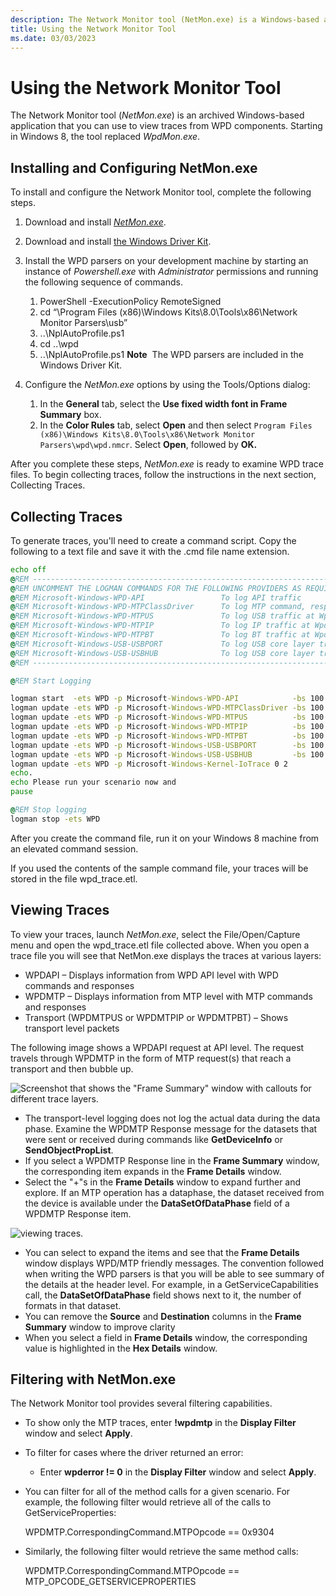 ```yaml
---
description: The Network Monitor tool (NetMon.exe) is a Windows-based application that you can use to view traces from WPD components.
title: Using the Network Monitor Tool
ms.date: 03/03/2023
---
```


# Using the Network Monitor Tool

The Network Monitor tool (*NetMon.exe*) is an archived Windows-based application that you can use to view traces from WPD components. Starting in Windows 8, the tool replaced *WpdMon.exe*.

## Installing and Configuring NetMon.exe

To install and configure the Network Monitor tool, complete the following steps.

1. Download and install [*NetMon.exe*](https://go.microsoft.com/fwlink/p/?linkid=248501).
2. Download and install [the Windows Driver Kit](https://go.microsoft.com/fwlink/p/?linkid=178709).
3. Install the WPD parsers on your development machine by starting an instance of *Powershell.exe* with *Administrator* permissions and running the following sequence of commands.
   1. PowerShell -ExecutionPolicy RemoteSigned
   2. cd “\\Program Files (x86)\\Windows Kits\\8.0\\Tools\\x86\\Network Monitor Parsers\\usb”
   3. ..\\NplAutoProfile.ps1
   4. cd ..\\wpd
   5. ..\\NplAutoProfile.ps1
        **Note**  The WPD parsers are included in the Windows Driver Kit.

4. Configure the *NetMon.exe* options by using the Tools/Options dialog:
   1. In the **General** tab, select the **Use fixed width font in Frame Summary** box.
   2. In the **Color Rules** tab, select **Open** and then select `Program Files (x86)\Windows Kits\8.0\Tools\x86\Network Monitor Parsers\wpd\wpd.nmcr`. Select **Open**, followed by **OK.**

After you complete these steps, *NetMon.exe* is ready to examine WPD trace files. To begin collecting traces, follow the instructions in the next section, Collecting Traces.

## Collecting Traces

To generate traces, you'll need to create a command script. Copy the following to a text file and save it with the .cmd file name extension.

```cmd
echo off
@REM ---------------------------------------------------------------------------------------
@REM UNCOMMENT THE LOGMAN COMMANDS FOR THE FOLLOWING PROVIDERS AS REQUIRED
@REM Microsoft-Windows-WPD-API                 To log API traffic
@REM Microsoft-Windows-WPD-MTPClassDriver      To log MTP command, response and datasets
@REM Microsoft-Windows-WPD-MTPUS               To log USB traffic at WpdMtpUS layer
@REM Microsoft-Windows-WPD-MTPIP               To log IP traffic at WpdMtpIP layer
@REM Microsoft-Windows-WPD-MTPBT               To log BT traffic at WpdMtpBt layer
@REM Microsoft-Windows-USB-USBPORT             To log USB core layer traffic
@REM Microsoft-Windows-USB-USBHUB              To log USB core layer traffic
@REM ---------------------------------------------------------------------------------------

@REM Start Logging

logman start  -ets WPD -p Microsoft-Windows-WPD-API            -bs 100 -nb 128 640 -o wpd_trace.etl
logman update -ets WPD -p Microsoft-Windows-WPD-MTPClassDriver -bs 100 -nb 128 640
logman update -ets WPD -p Microsoft-Windows-WPD-MTPUS          -bs 100 -nb 128 640
logman update -ets WPD -p Microsoft-Windows-WPD-MTPIP          -bs 100 -nb 128 640
logman update -ets WPD -p Microsoft-Windows-WPD-MTPBT          -bs 100 -nb 128 640
logman update -ets WPD -p Microsoft-Windows-USB-USBPORT        -bs 100 -nb 128 640
logman update -ets WPD -p Microsoft-Windows-USB-USBHUB         -bs 100 -nb 128 640
logman update -ets WPD -p Microsoft-Windows-Kernel-IoTrace 0 2
echo.
echo Please run your scenario now and
pause

@REM Stop logging
logman stop -ets WPD
```

After you create the command file, run it on your Windows 8 machine from an elevated command session.

If you used the contents of the sample command file, your traces will be stored in the file wpd\_trace.etl.

## Viewing Traces

To view your traces, launch *NetMon.exe*, select the File/Open/Capture menu and open the wpd\_trace.etl file collected above. When you open a trace file you will see that NetMon.exe displays the traces at various layers:

- WPDAPI – Displays information from WPD API level with WPD commands and responses
- WPDMTP – Displays information from MTP level with MTP commands and responses
- Transport (WPDMTPUS or WPDMTPIP or WPDMTPBT) – Shows transport level packets

The following image shows a WPDAPI request at API level. The request travels through WPDMTP in the form of MTP request(s) that reach a transport and then bubble up.

![Screenshot that shows the "Frame Summary" window with callouts for different trace layers.](images/framesummary1.png)

- The transport-level logging does not log the actual data during the data phase. Examine the WPDMTP Response message for the datasets that were sent or received during commands like **GetDeviceInfo** or **SendObjectPropList**.
- If you select a WPDMTP Response line in the **Frame Summary** window, the corresponding item expands in the **Frame Details** window.
- Select the "+"s in the **Frame Details** window to expand further and explore. If an MTP operation has a dataphase, the dataset received from the device is available under the **DataSetOfDataPhase** field of a WPDMTP Response item.

![viewing traces.](images/framedetails1.png)

- You can select to expand the items and see that the **Frame Details** window displays WPD/MTP friendly messages. The convention followed when writing the WPD parsers is that you will be able to see summary of the details at the header level. For example, in a GetServiceCapabilities call, the **DataSetOfDataPhase** field shows next to it, the number of formats in that dataset.
- You can remove the **Source** and **Destination** columns in the **Frame Summary** window to improve clarity
- When you select a field in **Frame Details** window, the corresponding value is highlighted in the **Hex Details** window.

## Filtering with NetMon.exe

The Network Monitor tool provides several filtering capabilities.

- To show only the MTP traces, enter **!wpdmtp** in the **Display Filter** window and select **Apply**.
- To filter for cases where the driver returned an error:
  - Enter **wpderror != 0** in the **Display Filter** window and select **Apply**.
- You can filter for all of the method calls for a given scenario. For example, the following filter would retrieve all of the calls to GetServiceProperties:

    WPDMTP.CorrespondingCommand.MTPOpcode == 0x9304

- Similarly, the following filter would retrieve the same method calls:

    WPDMTP.CorrespondingCommand.MTPOpcode == MTP\_OPCODE\_GETSERVICEPROPERTIES

